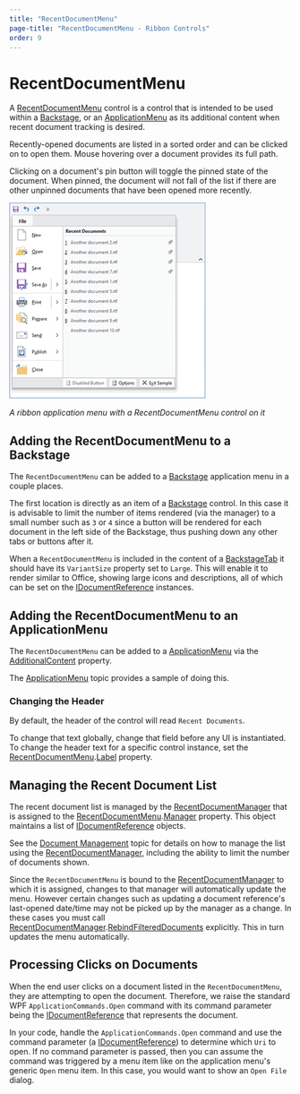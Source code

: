 ```yaml
---
title: "RecentDocumentMenu"
page-title: "RecentDocumentMenu - Ribbon Controls"
order: 9
---
```

# RecentDocumentMenu

A [RecentDocumentMenu](xref:@ActiproUIRoot.Controls.Ribbon.Controls.RecentDocumentMenu) control is a control that is intended to be used within a [Backstage](applicationmenu.md), or an [ApplicationMenu](applicationmenu.md) as its additional content when recent document tracking is desired.

Recently-opened documents are listed in a sorted order and can be clicked on to open them.  Mouse hovering over a document provides its full path.

Clicking on a document's pin button will toggle the pinned state of the document.  When pinned, the document will not fall of the list if there are other unpinned documents that have been opened more recently.

![Screenshot](../../images/applicationmenu.png)

*A ribbon application menu with a RecentDocumentMenu control on it*

## Adding the RecentDocumentMenu to a Backstage

The `RecentDocumentMenu` can be added to a [Backstage](applicationmenu.md) application menu in a couple places.

The first location is directly as an item of a [Backstage](applicationmenu.md) control.  In this case it is advisable to limit the number of items rendered (via the manager) to a small number such as `3` or `4` since a button will be rendered for each document in the left side of the Backstage, thus pushing down any other tabs or buttons after it.

When a `RecentDocumentMenu` is included in the content of a [BackstageTab](xref:@ActiproUIRoot.Controls.Ribbon.Controls.BackstageTab) it should have its `VariantSize` property set to `Large`.  This will enable it to render similar to Office, showing large icons and descriptions, all of which can be set on the [IDocumentReference](xref:@ActiproUIRoot.DocumentManagement.IDocumentReference) instances.

## Adding the RecentDocumentMenu to an ApplicationMenu

The `RecentDocumentMenu` can be added to a [ApplicationMenu](applicationmenu.md) via the [AdditionalContent](xref:@ActiproUIRoot.Controls.Ribbon.Controls.ApplicationMenu.AdditionalContent) property.

The [ApplicationMenu](applicationmenu.md) topic provides a sample of doing this.

### Changing the Header

By default, the header of the control will read `Recent Documents`.

To change that text globally, change that field before any UI is instantiated.  To change the header text for a specific control instance, set the [RecentDocumentMenu](xref:@ActiproUIRoot.Controls.Ribbon.Controls.RecentDocumentMenu).[Label](xref:@ActiproUIRoot.Controls.Ribbon.Controls.RecentDocumentMenu.Label) property.

## Managing the Recent Document List

The recent document list is managed by the [RecentDocumentManager](xref:@ActiproUIRoot.DocumentManagement.RecentDocumentManager) that is assigned to the [RecentDocumentMenu](xref:@ActiproUIRoot.Controls.Ribbon.Controls.RecentDocumentMenu).[Manager](xref:@ActiproUIRoot.Controls.Ribbon.Controls.RecentDocumentMenu.Manager) property.  This object maintains a list of [IDocumentReference](xref:@ActiproUIRoot.DocumentManagement.IDocumentReference) objects.

See the [Document Management](../../../shared/windows-document-management.md) topic for details on how to manage the list using the [RecentDocumentManager](xref:@ActiproUIRoot.DocumentManagement.RecentDocumentManager), including the ability to limit the number of documents shown.

Since the `RecentDocumentMenu` is bound to the [RecentDocumentManager](xref:@ActiproUIRoot.DocumentManagement.RecentDocumentManager) to which it is assigned, changes to that manager will automatically update the menu.  However certain changes such as updating a document reference's last-opened date/time may not be picked up by the manager as a change.  In these cases you must call [RecentDocumentManager](xref:@ActiproUIRoot.DocumentManagement.RecentDocumentManager).[RebindFilteredDocuments](xref:@ActiproUIRoot.DocumentManagement.RecentDocumentManager.RebindFilteredDocuments*) explicitly.  This in turn updates the menu automatically.

## Processing Clicks on Documents

When the end user clicks on a document listed in the `RecentDocumentMenu`, they are attempting to open the document.  Therefore, we raise the standard WPF `ApplicationCommands.Open` command with its command parameter being the [IDocumentReference](xref:@ActiproUIRoot.DocumentManagement.IDocumentReference) that represents the document.

In your code, handle the `ApplicationCommands.Open` command and use the command parameter (a [IDocumentReference](xref:@ActiproUIRoot.DocumentManagement.IDocumentReference)) to determine which `Uri` to open.  If no command parameter is passed, then you can assume the command was triggered by a menu item like on the application menu's generic `Open` menu item.  In this case, you would want to show an `Open File` dialog.
